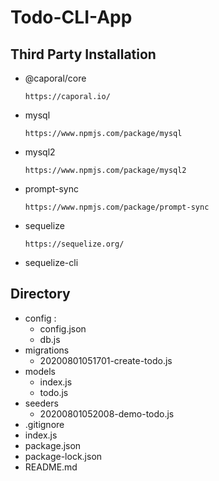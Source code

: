 # Todo-CLI-App
## Third Party Installation
   - @caporal/core
     ```
     https://caporal.io/
     ```
   - mysql
     ```
     https://www.npmjs.com/package/mysql
     ```
   - mysql2
     ```
     https://www.npmjs.com/package/mysql2
     ```
   - prompt-sync
     ```
     https://www.npmjs.com/package/prompt-sync
     ```
   - sequelize
     ```
     https://sequelize.org/
     ```
   - sequelize-cli
## Directory
   - config :
      - config.json
      - db.js
   - migrations
      - 20200801051701-create-todo.js
   - models
      - index.js
      - todo.js
   - seeders
      - 20200801052008-demo-todo.js
   - .gitignore
   - index.js
   - package.json
   - package-lock.json
   - README.md
